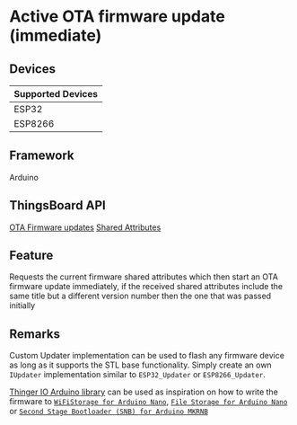 # Active OTA firmware update (immediate)

## Devices
| Supported Devices |
|-------------------|
|  ESP32            |
|  ESP8266          |

## Framework

Arduino

## ThingsBoard API
[OTA Firmware updates](https://thingsboard.io/docs/user-guide/ota-updates/)
[Shared Attributes](https://thingsboard.io/docs/user-guide/attributes/#shared-attributes)

## Feature
Requests the current firmware shared attributes which then start an OTA firmware update immediately,
if the received shared attributes include the same title but a different version number then the one that was passed initially

## Remarks
Custom Updater implementation can be used to flash any firmware device as long as it supports the STL base functionality.
Simply create an own `IUpdater` implementation similar to `ESP32_Updater` or `ESP8266_Updater`.

[Thinger IO Arduino library](https://github.com/thinger-io/Arduino-Library) can be used as inspiration on how to write the firmware to [`WiFiStorage for Arduino Nano`](https://github.com/thinger-io/Arduino-Library/blob/master/src/ThingerWiFiNINAOTA.h), [`File Storage for Arduino Nano`](https://github.com/thinger-io/Arduino-Library/blob/master/src/ThingerMbedOTA.h) or [`Second Stage Bootloader (SNB) for Arduino MKRNB`](https://github.com/thinger-io/Arduino-Library/blob/master/src/ThingerMKRNBOTA.h)
